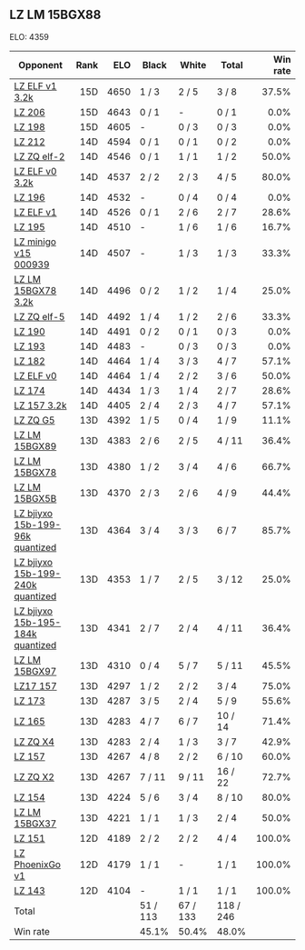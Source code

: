 ## LZ LM 15BGX88 ##

ELO: 4359

Opponent | Rank | ELO | Black | White | Total | Win rate
---------|-----:|----:|-------|-------|-------|-------:
[LZ ELF v1 3.2k](LZ%20ELF%20v1%203.2k.md) | 15D | 4650 | 1 / 3 | 2 / 5 | 3 / 8 | 37.5%
[LZ 206](LZ%20206.md) | 15D | 4643 | 0 / 1 | - | 0 / 1 | 0.0%
[LZ 198](LZ%20198.md) | 15D | 4605 | - | 0 / 3 | 0 / 3 | 0.0%
[LZ 212](LZ%20212.md) | 14D | 4594 | 0 / 1 | 0 / 1 | 0 / 2 | 0.0%
[LZ ZQ elf-2](LZ%20ZQ%20elf-2.md) | 14D | 4546 | 0 / 1 | 1 / 1 | 1 / 2 | 50.0%
[LZ ELF v0 3.2k](LZ%20ELF%20v0%203.2k.md) | 14D | 4537 | 2 / 2 | 2 / 3 | 4 / 5 | 80.0%
[LZ 196](LZ%20196.md) | 14D | 4532 | - | 0 / 4 | 0 / 4 | 0.0%
[LZ ELF v1](LZ%20ELF%20v1.md) | 14D | 4526 | 0 / 1 | 2 / 6 | 2 / 7 | 28.6%
[LZ 195](LZ%20195.md) | 14D | 4510 | - | 1 / 6 | 1 / 6 | 16.7%
[LZ minigo v15 000939](LZ%20minigo%20v15%20000939.md) | 14D | 4507 | - | 1 / 3 | 1 / 3 | 33.3%
[LZ LM 15BGX78 3.2k](LZ%20LM%2015BGX78%203.2k.md) | 14D | 4496 | 0 / 2 | 1 / 2 | 1 / 4 | 25.0%
[LZ ZQ elf-5](LZ%20ZQ%20elf-5.md) | 14D | 4492 | 1 / 4 | 1 / 2 | 2 / 6 | 33.3%
[LZ 190](LZ%20190.md) | 14D | 4491 | 0 / 2 | 0 / 1 | 0 / 3 | 0.0%
[LZ 193](LZ%20193.md) | 14D | 4483 | - | 0 / 3 | 0 / 3 | 0.0%
[LZ 182](LZ%20182.md) | 14D | 4464 | 1 / 4 | 3 / 3 | 4 / 7 | 57.1%
[LZ ELF v0](LZ%20ELF%20v0.md) | 14D | 4464 | 1 / 4 | 2 / 2 | 3 / 6 | 50.0%
[LZ 174](LZ%20174.md) | 14D | 4434 | 1 / 3 | 1 / 4 | 2 / 7 | 28.6%
[LZ 157 3.2k](LZ%20157%203.2k.md) | 14D | 4405 | 2 / 4 | 2 / 3 | 4 / 7 | 57.1%
[LZ ZQ G5](LZ%20ZQ%20G5.md) | 13D | 4392 | 1 / 5 | 0 / 4 | 1 / 9 | 11.1%
[LZ LM 15BGX89](LZ%20LM%2015BGX89.md) | 13D | 4383 | 2 / 6 | 2 / 5 | 4 / 11 | 36.4%
[LZ LM 15BGX78](LZ%20LM%2015BGX78.md) | 13D | 4380 | 1 / 2 | 3 / 4 | 4 / 6 | 66.7%
[LZ LM 15BGX5B](LZ%20LM%2015BGX5B.md) | 13D | 4370 | 2 / 3 | 2 / 6 | 4 / 9 | 44.4%
[LZ bjiyxo 15b-199-96k quantized](LZ%20bjiyxo%2015b-199-96k%20quantized.md) | 13D | 4364 | 3 / 4 | 3 / 3 | 6 / 7 | 85.7%
[LZ bjiyxo 15b-199-240k quantized](LZ%20bjiyxo%2015b-199-240k%20quantized.md) | 13D | 4353 | 1 / 7 | 2 / 5 | 3 / 12 | 25.0%
[LZ bjiyxo 15b-195-184k quantized](LZ%20bjiyxo%2015b-195-184k%20quantized.md) | 13D | 4341 | 2 / 7 | 2 / 4 | 4 / 11 | 36.4%
[LZ LM 15BGX97](LZ%20LM%2015BGX97.md) | 13D | 4310 | 0 / 4 | 5 / 7 | 5 / 11 | 45.5%
[LZ17 157](LZ17%20157.md) | 13D | 4297 | 1 / 2 | 2 / 2 | 3 / 4 | 75.0%
[LZ 173](LZ%20173.md) | 13D | 4287 | 3 / 5 | 2 / 4 | 5 / 9 | 55.6%
[LZ 165](LZ%20165.md) | 13D | 4283 | 4 / 7 | 6 / 7 | 10 / 14 | 71.4%
[LZ ZQ X4](LZ%20ZQ%20X4.md) | 13D | 4283 | 2 / 4 | 1 / 3 | 3 / 7 | 42.9%
[LZ 157](LZ%20157.md) | 13D | 4267 | 4 / 8 | 2 / 2 | 6 / 10 | 60.0%
[LZ ZQ X2](LZ%20ZQ%20X2.md) | 13D | 4267 | 7 / 11 | 9 / 11 | 16 / 22 | 72.7%
[LZ 154](LZ%20154.md) | 13D | 4224 | 5 / 6 | 3 / 4 | 8 / 10 | 80.0%
[LZ LM 15BGX37](LZ%20LM%2015BGX37.md) | 13D | 4221 | 1 / 1 | 1 / 3 | 2 / 4 | 50.0%
[LZ 151](LZ%20151.md) | 12D | 4189 | 2 / 2 | 2 / 2 | 4 / 4 | 100.0%
[LZ PhoenixGo v1](LZ%20PhoenixGo%20v1.md) | 12D | 4179 | 1 / 1 | - | 1 / 1 | 100.0%
[LZ 143](LZ%20143.md) | 12D | 4104 | - | 1 / 1 | 1 / 1 | 100.0%
Total | | | 51 / 113 | 67 / 133 | 118 / 246 | 
Win rate| | | 45.1% | 50.4% | 48.0% | 
